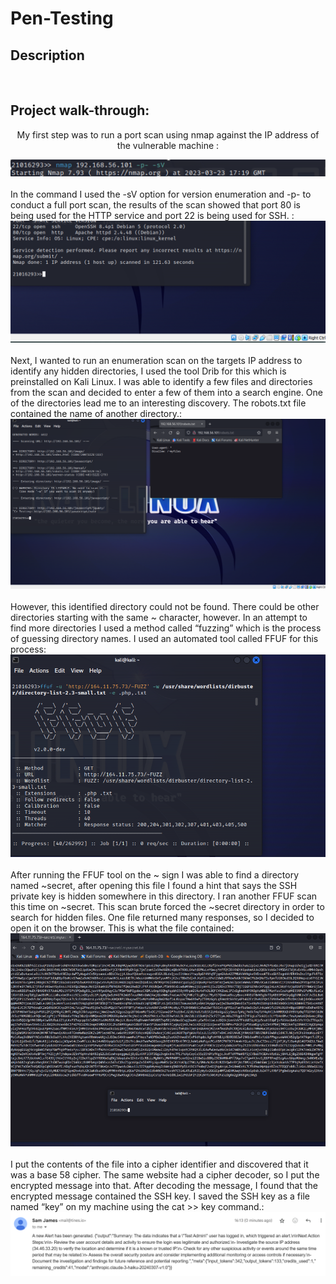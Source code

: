 # Pen-Testing
 <h2>Description</h2>

<br />

<h2>Project walk-through:</h2>

<p align="center">
My first step was to run a port scan using nmap against the IP address of the vulnerable machine : <br/>

![image alt](https://github.com/Samuel-James971/Pen-Testing/blob/main/1.png?raw=true)
<br />
<br />
In the command I used the -sV option for version enumeration and -p- to conduct a full port scan, the results of the scan showed that port 80 is being used for the HTTP service and port 22 is being used for SSH. :  <br/>
![image alt](https://github.com/Samuel-James971/Pen-Testing/blob/main/2.png?raw=true)
<br />
<br />
Next, I wanted to run an enumeration scan on the targets IP address to identify any hidden directories, I used the tool Drib for this which is preinstalled on Kali Linux. I was able to identify a few files and directories from the scan and decided to enter a few of them into a search engine. One of the directories lead me to an interesting discovery. The robots.txt file contained the name of another directory.: <br/>
![image alt](https://github.com/Samuel-James971/Pen-Testing/blob/main/3.png?raw=true)
<br />
<br />
However, this identified directory could not be found. There could be other directories starting with the same ~ character, however. In an attempt to find more directories I used a method called “fuzzing” which is the process of guessing directory names. I used an automated tool called FFUF for this process:   <br/>
![image alt](https://github.com/Samuel-James971/Pen-Testing/blob/main/4.png?raw=true)
<br />
<br />
After running the FFUF tool on the ~ sign I was able to find a directory named ~secret, after opening this file I found a hint that says the SSH private key is hidden somewhere in this directory. I ran another FFUF scan this time on ~secret. This scan brute forced the ~secret directory in order to search for hidden files. One file returned many responses, so I decided to open it on the browser. This is what the file contained:  <br/>
![image alt](https://github.com/Samuel-James971/Pen-Testing/blob/main/5.png?raw=true)
<br />
<br />
I put the contents of the file into a cipher identifier and discovered that it was a base 58 cipher. The same website had a cipher decoder, so I put the encrypted message into that. After decoding the message, I found that the encrypted message contained the SSH key. I saved the SSH key as a file named “key” on my machine using the cat >> key command.:  <br/>
![image alt](https://github.com/Samuel-James971/AI-Workflow-Automation/blob/main/Screenshot%202025-07-08%20161352.png?raw=true)
<br />
<br />


<!--
 ```diff
- text in red
+ text in green
! text in orange
# text in gray
@@ text in purple (and bold)@@
```
--!>

